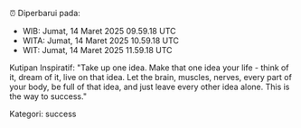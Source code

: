 ⏰ Diperbarui pada:
- WIB: Jumat, 14 Maret 2025 09.59.18 UTC
- WITA: Jumat, 14 Maret 2025 10.59.18 UTC
- WIT: Jumat, 14 Maret 2025 11.59.18 UTC

Kutipan Inspiratif:
"Take up one idea. Make that one idea your life - think of it, dream of it, live on that idea. Let the brain, muscles, nerves, every part of your body, be full of that idea, and just leave every other idea alone. This is the way to success."


Kategori: success

